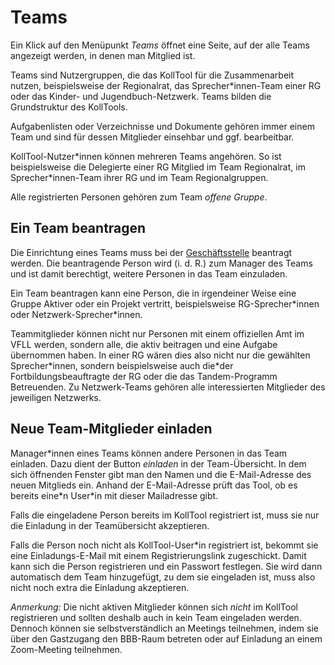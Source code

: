 # Teams

Ein Klick auf den Menüpunkt *Teams* öffnet eine Seite, auf der alle Teams angezeigt werden, in denen man Mitglied ist.

Teams sind Nutzergruppen, die das KollTool für die Zusammenarbeit nutzen, beispielsweise der Regionalrat, das Sprecher\*innen-Team einer RG oder das Kinder- und Jugendbuch-Netzwerk. Teams bilden die Grundstruktur des KollTools.

Aufgabenlisten oder Verzeichnisse und Dokumente gehören immer einem Team und sind für dessen Mitglieder einsehbar und ggf. bearbeitbar.

KollTool-Nutzer\*innen können mehreren Teams angehören. So ist beispielsweise die Delegierte einer RG Mitglied im Team Regionalrat, im Sprecher\*innen-Team ihrer RG und im Team Regionalgruppen.

Alle registrierten Personen gehören zum Team *offene Gruppe*.

## Ein Team beantragen

Die Einrichtung eines Teams muss bei der [Geschäftsstelle](mailto:geschaeftsstelle@vfll.de) beantragt werden. Die beantragende Person wird (i. d. R.) zum Manager des Teams und ist damit berechtigt, weitere Personen in das Team einzuladen.

Ein Team beantragen kann eine Person, die in irgendeiner Weise eine Gruppe Aktiver oder ein Projekt vertritt, beispielsweise RG-Sprecher\*innen oder Netzwerk-Sprecher\*innen.

Teammitglieder können nicht nur Personen mit einem offiziellen Amt im VFLL werden, sondern alle, die aktiv beitragen und eine Aufgabe übernommen haben. In einer RG wären dies also nicht nur die gewählten Sprecher\*innen, sondern beispielsweise auch die\*der Fortbildungsbeauftragte der RG oder die das Tandem-Programm Betreuenden. Zu Netzwerk-Teams gehören alle interessierten Mitglieder des jeweiligen Netzwerks.

## Neue Team-Mitglieder einladen

Manager\*innen eines Teams können andere Personen in das Team einladen. Dazu dient der Button *einladen* in der Team-Übersicht. In dem sich öffnenden Fenster gibt man den Namen und die E-Mail-Adresse des neuen Mitglieds ein. Anhand der E-Mail-Adresse prüft das Tool, ob es bereits eine\*n User\*in mit dieser Mailadresse gibt.

Falls die eingeladene Person bereits im KollTool registriert ist, muss sie nur die Einladung in der Teamübersicht akzeptieren.

Falls die Person noch nicht als KollTool-User\*in registriert ist, bekommt sie eine Einladungs-E-Mail mit einem Registrierungslink zugeschickt. Damit kann sich die Person registrieren und ein Passwort festlegen. Sie wird dann automatisch dem Team hinzugefügt, zu dem sie eingeladen ist, muss also nicht noch extra die Einladung akzeptieren.

*Anmerkung:* Die nicht aktiven Mitglieder können sich *nicht* im KollTool registrieren und sollten deshalb auch in kein Team eingeladen werden. Dennoch können sie selbstverständlich an Meetings teilnehmen, indem sie über den Gastzugang den BBB-Raum betreten oder auf Einladung an einem Zoom-Meeting teilnehmen.